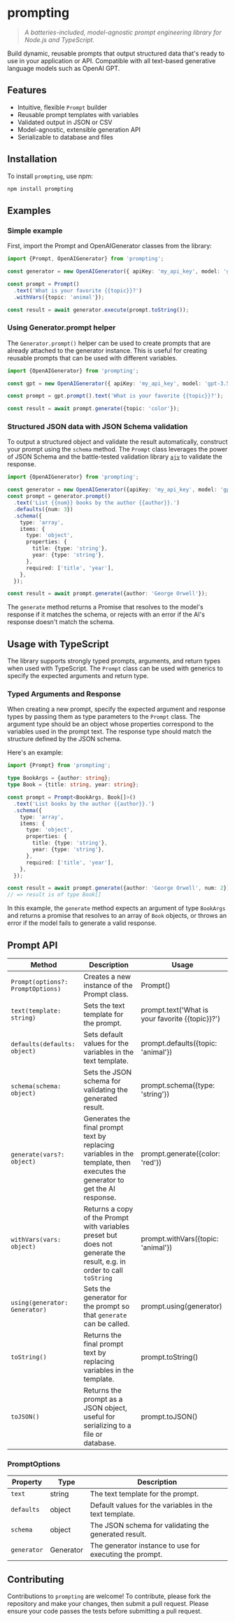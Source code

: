# prompting

> *A batteries-included, model-agnostic prompt engineering library for Node.js and TypeScript.*

Build dynamic, reusable prompts that output structured data that's ready to use in your application or API. Compatible with all text-based generative language models such as OpenAI GPT.

## Features

* Intuitive, flexible `Prompt` builder
* Reusable prompt templates with variables
* Validated output in JSON or CSV
* Model-agnostic, extensible generation API
* Serializable to database and files

## Installation

To install `prompting`, use npm:

```bash
npm install prompting
```

## Examples

### Simple example

First, import the Prompt and OpenAIGenerator classes from the library:

```typescript
import {Prompt, OpenAIGenerator} from 'prompting';

const generator = new OpenAIGenerator({ apiKey: 'my_api_key', model: 'gpt-3.5' });

const prompt = Prompt()
  .text('What is your favorite {{topic}}?')
  .withVars({topic: 'animal'});

const result = await generator.execute(prompt.toString());
```

### Using Generator.prompt helper

The `Generator.prompt()` helper can be used to create prompts that are already attached to the generator instance. This is useful for creating reusable prompts that can be used with different variables.

```typescript
import {OpenAIGenerator} from 'prompting';

const gpt = new OpenAIGenerator({ apiKey: 'my_api_key', model: 'gpt-3.5' });

const prompt = gpt.prompt().text('What is your favorite {{topic}}?');

const result = await prompt.generate({topic: 'color'});
```

### Structured JSON data with JSON Schema validation

To output a structured object and validate the result automatically, construct your prompt using the `schema` method. The `Prompt` class leverages the power of JSON Schema and the battle-tested validation library [`ajv`](https://ajv.js.org/) to validate the response.

```typescript
import {OpenAIGenerator} from 'prompting';

const generator = new OpenAIGenerator({apiKey: 'my_api_key', model: 'gpt-3.5'});
const prompt = generator.prompt()
  .text('List {{num}} books by the author {{author}}.')
  .defaults({num: 3})
  .schema({
    type: 'array',
    items: {
      type: 'object',
      properties: {
        title: {type: 'string'},
        year: {type: 'string'},
      },
      required: ['title', 'year'],
    },
  });

const result = await prompt.generate({author: 'George Orwell'});
```

The `generate` method returns a Promise that resolves to the model's response if it matches the schema, or rejects with an error if the AI's response doesn't match the schema.

## Usage with TypeScript

The library supports strongly typed prompts, arguments, and return types when used with TypeScript. The `Prompt` class can be used with generics to specify the expected arguments and return type.

### Typed Arguments and Response

When creating a new prompt, specify the expected argument and response types by passing them as type parameters to the `Prompt` class. The argument type should be an object whose properties correspond to the variables used in the prompt text. The response type should match the structure defined by the JSON schema.

Here's an example:

```typescript
import {Prompt} from 'prompting';

type BookArgs = {author: string};
type Book = {title: string, year: string};

const prompt = Prompt<BookArgs, Book[]>()
  .text('List books by the author {{author}}.')
  .schema({
    type: 'array',
    items: {
      type: 'object',
      properties: {
        title: {type: 'string'},
        year: {type: 'string'},
      },
      required: ['title', 'year'],
    },
  });

const result = await prompt.generate({author: 'George Orwell', num: 2});
// => result is of type Book[]
```

In this example, the `generate` method expects an argument of type `BookArgs` and returns a promise that resolves to an array of `Book` objects, or throws an error if the model fails to generate a valid response.

## Prompt API

| Method | Description | Usage
| --- | --- | ---
| `Prompt(options?: PromptOptions)` | Creates a new instance of the Prompt class. | Prompt()
| `text(template: string)` | Sets the text template for the prompt. | prompt.text('What is your favorite {{topic}}?')
| `defaults(defaults: object)` | Sets default values for the variables in the text template. | prompt.defaults({topic: 'animal'})
| `schema(schema: object)` | Sets the JSON schema for validating the generated result. | prompt.schema({type: 'string'})
| `generate(vars?: object)` | Generates the final prompt text by replacing variables in the template, then executes the generator to get the AI response. | prompt.generate({color: 'red'})
| `withVars(vars: object)` | Returns a copy of the Prompt with variables preset but does not generate the result, e.g. in order to call `toString` | prompt.withVars({topic: 'animal'})
| `using(generator: Generator)` | Sets the generator for the prompt so that `generate` can be called. | prompt.using(generator)
| `toString()` | Returns the final prompt text by replacing variables in the template. | prompt.toString()
| `toJSON()` | Returns the prompt as a JSON object, useful for serializing to a file or database. | prompt.toJSON()

### PromptOptions

| Property | Type | Description
| --- | --- | ---
| `text` | string | The text template for the prompt.
| `defaults` | object | Default values for the variables in the text template.
| `schema` | object | The JSON schema for validating the generated result.
| `generator` | Generator | The generator instance to use for executing the prompt.

## Contributing

Contributions to `prompting` are welcome! To contribute, please fork the repository and make your changes, then submit a pull request. Please ensure your code passes the tests before submitting a pull request.

